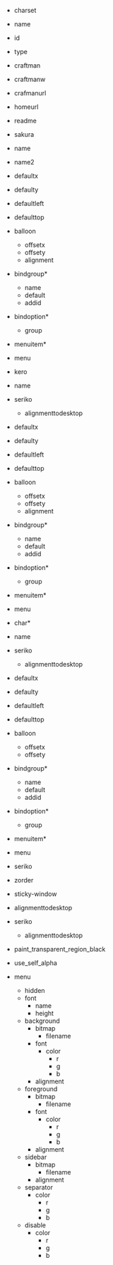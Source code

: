 - charset
- name
- id
- type
- craftman
- craftmanw
- crafmanurl
- homeurl
- readme


- sakura
 - name
 - name2
 - defaultx
 - defaulty
 - defaultleft
 - defaulttop
 - balloon
   - offsetx
   - offsety
   - alignment
 - bindgroup*
   - name
   - default
   - addid
 - bindoption*
   - group
 - menuitem*
 - menu


- kero
 - name
 - seriko
   - alignmenttodesktop
 - defaultx
 - defaulty
 - defaultleft
 - defaulttop
 - balloon
   - offsetx
   - offsety
   - alignment
 - bindgroup*
   - name
   - default
   - addid
 - bindoption*
   - group
 - menuitem*
 - menu


- char*
 - name
 - seriko
   - alignmenttodesktop
 - defaultx
 - defaulty
 - defaultleft
 - defaulttop
 - balloon
   - offsetx
   - offsety
 - bindgroup*
   - name
   - default
   - addid
 - bindoption*
   - group
 - menuitem*
 - menu


- seriko
 - zorder
 - sticky-window
 - alignmenttodesktop
 - seriko
   - alignmenttodesktop
 - paint_transparent_region_black
 - use_self_alpha


- menu
  - hidden
  - font
    - name
    - height
  - background
    - bitmap
      - filename
    - font
      - color
        - r
        - g
        - b
    - alignment
  - foreground
    - bitmap
      - filename
    - font
      - color
        - r
        - g
        - b
    - alignment
  - sidebar
    - bitmap
      - filename
    - alignment
  - separator
    - color
	  - r
	  - g
	  - b
  - disable
    - color
	  - r
	  - g
	  - b













